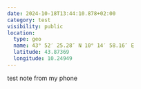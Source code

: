```yaml
---
date: 2024-10-18T13:44:10.878+02:00
category: test
visibility: public
location:
  type: geo
  name: 43° 52′ 25.28″ N 10° 14′ 58.16″ E
  latitude: 43.87369
  longitude: 10.24949
---
```


test note from my phone
